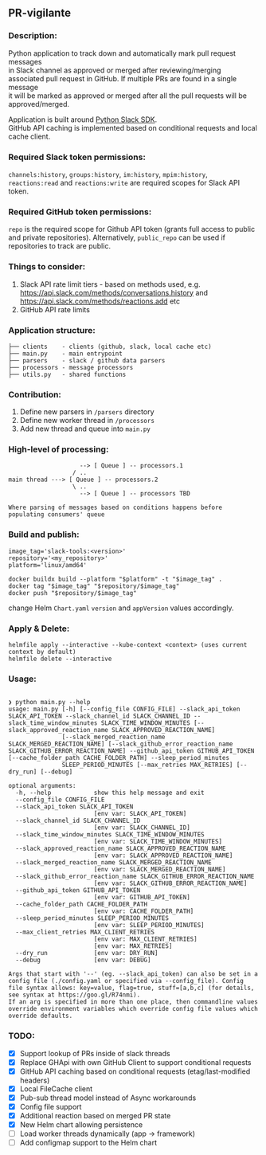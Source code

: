## PR-vigilante

### Description:
Python application to track down and automatically mark pull request messages  
in Slack channel as approved or merged after reviewing/merging  
associated pull request in GitHub. If multiple PRs are found in a single message   
it will be marked as approved or merged after all the pull requests will be approved/merged.  

Application is built around [Python Slack SDK](https://slack.dev/python-slack-sdk/).  
GitHub API caching is implemented based on conditional requests and local cache client.

### Required Slack token permissions:
`channels:history`, `groups:history`, `im:history`, `mpim:history`,  
`reactions:read` and `reactions:write` are required scopes for Slack API token.

### Required GitHub token permissions:
`repo` is the required scope for Github API token (grants full access to public and private repositories).
Alternatively, `public_repo` can be used if repositories to track are public.

### Things to consider:
1. Slack API rate limit tiers - based on methods used, e.g.  
    https://api.slack.com/methods/conversations.history and  
    https://api.slack.com/methods/reactions.add etc
2. GitHub API rate limits

### Application structure:
```
├── clients    - clients (github, slack, local cache etc)
├── main.py    - main entrypoint
├── parsers    - slack / github data parsers
├── processors - message processors
├── utils.py   - shared functions 
```

### Contribution:
1. Define new parsers in `/parsers` directory
2. Define new worker thread in `/processors`
3. Add new thread and queue into `main.py`

### High-level of processing:
```
                    --> [ Queue ] -- processors.1 
                  / ..
main thread ---> [ Queue ] -- processors.2
                  \ ..
                    --> [ Queue ] -- processors TBD
                    
Where parsing of messages based on conditions happens before populating consumers' queue
```


### Build and publish:
```commandline
image_tag='slack-tools:<version>'
repository='<my_repository>'
platform='linux/amd64'

docker buildx build --platform "$platform" -t "$image_tag" .
docker tag "$image_tag" "$repository/$image_tag"
docker push "$repository/$image_tag"
```
change Helm `Chart.yaml` `version` and `appVersion` values accordingly.

### Apply & Delete:
```
helmfile apply --interactive --kube-context <context> (uses current context by default)
helmfile delete --interactive
```

### Usage:
```commandline

❯ python main.py --help
usage: main.py [-h] [--config_file CONFIG_FILE] --slack_api_token SLACK_API_TOKEN --slack_channel_id SLACK_CHANNEL_ID --slack_time_window_minutes SLACK_TIME_WINDOW_MINUTES [--slack_approved_reaction_name SLACK_APPROVED_REACTION_NAME]
               [--slack_merged_reaction_name SLACK_MERGED_REACTION_NAME] [--slack_github_error_reaction_name SLACK_GITHUB_ERROR_REACTION_NAME] --github_api_token GITHUB_API_TOKEN [--cache_folder_path CACHE_FOLDER_PATH] --sleep_period_minutes
               SLEEP_PERIOD_MINUTES [--max_retries MAX_RETRIES] [--dry_run] [--debug]

optional arguments:
  -h, --help            show this help message and exit
  --config_file CONFIG_FILE
  --slack_api_token SLACK_API_TOKEN
                        [env var: SLACK_API_TOKEN]
  --slack_channel_id SLACK_CHANNEL_ID
                        [env var: SLACK_CHANNEL_ID]
  --slack_time_window_minutes SLACK_TIME_WINDOW_MINUTES
                        [env var: SLACK_TIME_WINDOW_MINUTES]
  --slack_approved_reaction_name SLACK_APPROVED_REACTION_NAME
                        [env var: SLACK_APPROVED_REACTION_NAME]
  --slack_merged_reaction_name SLACK_MERGED_REACTION_NAME
                        [env var: SLACK_MERGED_REACTION_NAME]
  --slack_github_error_reaction_name SLACK_GITHUB_ERROR_REACTION_NAME
                        [env var: SLACK_GITHUB_ERROR_REACTION_NAME]
  --github_api_token GITHUB_API_TOKEN
                        [env var: GITHUB_API_TOKEN]
  --cache_folder_path CACHE_FOLDER_PATH
                        [env var: CACHE_FOLDER_PATH]
  --sleep_period_minutes SLEEP_PERIOD_MINUTES
                        [env var: SLEEP_PERIOD_MINUTES]
  --max_client_retries MAX_CLIENT_RETRIES
                        [env var: MAX_CLIENT_RETRIES]
                        [env var: MAX_RETRIES]
  --dry_run             [env var: DRY_RUN]
  --debug               [env var: DEBUG]

Args that start with '--' (eg. --slack_api_token) can also be set in a config file (./config.yaml or specified via --config_file). Config file syntax allows: key=value, flag=true, stuff=[a,b,c] (for details, see syntax at https://goo.gl/R74nmi).
If an arg is specified in more than one place, then commandline values override environment variables which override config file values which override defaults.
```

### TODO:
- [x] Support lookup of PRs inside of slack threads
- [x] Replace GHApi with own GitHub Client to support conditional requests
- [x] GitHub API caching based on conditional requests (etag/last-modified headers)
- [x] Local FileCache client
- [x] Pub-sub thread model instead of Async workarounds
- [x] Config file support
- [x] Additional reaction based on merged PR state
- [x] New Helm chart allowing persistence
- [ ] Load worker threads dynamically (app -> framework)
- [ ] Add configmap support to the Helm chart
